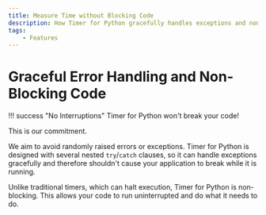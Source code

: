 ```yaml
---
title: Measure Time without Blocking Code
description: How Timer for Python gracefully handles exceptions and non-blocking code to ensure that your application keeps running without interruption.
tags:
    - Features
---
```


# Graceful Error Handling and Non-Blocking Code

!!! success "No Interruptions"
    Timer for Python won't break your code!

This is our commitment.

We aim to avoid randomly raised errors or exceptions. Timer for Python is designed with several nested `try`/`catch` clauses, so it can handle exceptions gracefully and therefore shouldn't cause your application to break while it is running.

Unlike traditional timers, which can halt execution, Timer for Python is non-blocking. This allows your code to run uninterrupted and do what it needs to do.
